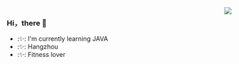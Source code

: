 <img align="right" src="https://github-readme-stats.vercel.app/api?username=yupeishan&show_icons=true&icon_color=CE1D2D&text_color=718096&bg_color=ffffff&hide_title=true" />

### Hi，there 👋

- :✨: I'm currently learning JAVA
- :✨: Hangzhou
- :✨: Fitness lover

<!---
yupeishan/yupeishan is a ✨ special ✨ repository because its `README.md` (this file) appears on your GitHub profile.
You can click the Preview link to take a look at your changes.
--->
